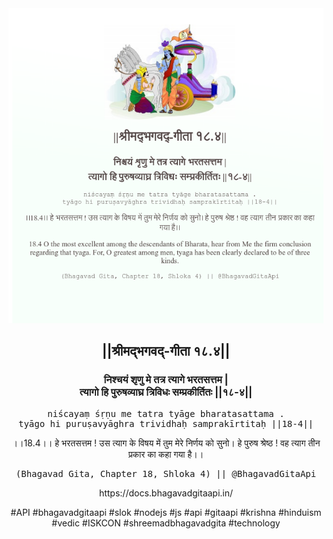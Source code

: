 <img src="../../asset/BG_18_4.png"/>
<center><h2>||श्रीमद्‍भगवद्‍-गीता १८.४||</h2>
<h3>निश्चयं शृणु मे तत्र त्यागे भरतसत्तम |<br/>त्यागो हि पुरुषव्याघ्र त्रिविधः सम्प्रकीर्तितः ||१८-४||</h3>
<pre>niścayaṃ śṛṇu me tatra tyāge bharatasattama .<br/>tyāgo hi puruṣavyāghra trividhaḥ samprakīrtitaḥ ||18-4||</pre>
<p>।।18.4।। हे भरतसत्तम ! उस त्याग के विषय में तुम मेरे निर्णय को सुनो। हे पुरुष श्रेष्ठ ! वह त्याग तीन प्रकार का कहा गया है।।</p>
<pre>(Bhagavad Gita, Chapter 18, Shloka 4) || @BhagavadGitaApi</pre><p>https://docs.bhagavadgitaapi.in/</p><p>#API #bhagavadgitaapi #slok #nodejs #js #api #gitaapi #krishna #hinduism #vedic #ISKCON #shreemadbhagavadgita #technology</p></center>